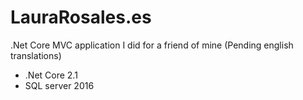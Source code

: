 # LauraRosales.es

.Net Core MVC application I did for a friend of mine (Pending english translations)

- .Net Core 2.1
- SQL server 2016
